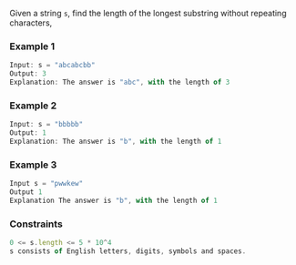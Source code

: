 Given a string `s`, find the length of the longest substring without repeating characters,

### Example 1

```js
Input: s = "abcabcbb"
Output: 3
Explanation: The answer is "abc", with the length of 3
```

### Example 2

```js
Input: s = "bbbbb"
Output: 1
Explanation: The answer is "b", with the length of 1
```

### Example 3

```js
Input s = "pwwkew"
Output 1
Explanation The answer is "b", with the length of 1
```

### Constraints

```js
0 <= s.length <= 5 * 10^4
s consists of English letters, digits, symbols and spaces.
```
